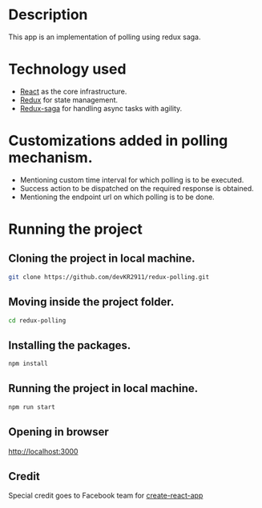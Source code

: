 # Description

This app is an implementation of polling using redux saga.

# Technology used

- [React](https://facebook.github.io/react/) as the core infrastructure.
- [Redux](https://github.com/reactjs/redux) for state management.
- [Redux-saga](https://github.com/yelouafi/redux-saga) for handling async tasks with agility.

# Customizations added in polling mechanism.

- Mentioning custom time interval for which polling is to be executed.
- Success action to be dispatched on the required response is obtained.
- Mentioning the endpoint url on which polling is to be done.

# Running the project

## Cloning the project in local machine.

```bash
git clone https://github.com/devKR2911/redux-polling.git
```

## Moving inside the project folder.

```bash
cd redux-polling
```

## Installing the packages.

```bash
npm install
```

## Running the project in local machine.

```bash
npm run start
```

## Opening in browser

[http://localhost:3000](http://localhost:3000)

## Credit

Special credit goes to Facebook team for [create-react-app](https://facebook.github.io/react/blog/2016/07/22/create-apps-with-no-configuration.html)
